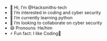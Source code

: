 - 👋 Hi, I’m @Hacksmiths-tech
- 👀 I’m interested in coding and cyber security
- 🌱 I’m currently learning python
- 💞️ I’m looking to collaborate on cyber security
- 😄 Pronouns: He/him
- ⚡ Fun fact: I like Coding💪

<!---
Hacksmiths-tech/Hacksmiths-tech is a ✨ special ✨ repository because its `README.md` (this file) appears on your GitHub profile.
You can click the Preview link to take a look at your changes.
--->
